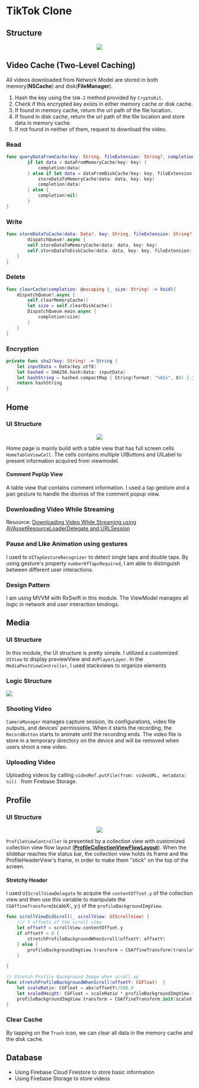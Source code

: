 # TikTok Clone

## Structure

<p align="center">
  <img src="/Images/Notes/Structure.png" />
</p>

## Video Cache (Two-Level Caching)

All videos downloaded from Network Model are stored in both memory(**NSCache**) and disk(**FileManager**). 

1. Hash the key using the `SHA-2` method provided by `CryptoKit`. 
2. Check if this encrypted key exists in either memory cache or disk cache.
3. If found in memory cache, return the url path of the file location.
4. If found in disk cache,  return the url path of the file location and store data in memory cache.
5. If not found in neither of them, request to download the video. 

### Read

```Swift
func queryDataFromCache(key: String, fileExtension: String?, completion: @escaping (_ data: Any?) -> Void){
        if let data = dataFromMemoryCache(key: key) {
            completion(data)
        } else if let data = dataFromDiskCache(key: key, fileExtension: fileExtension) {
            storeDataToMemoryCache(data: data, key: key)
            completion(data)
        } else {
            completion(nil)
        }
}
```

### Write

``` Swift
func storeDataToCache(data: Data?, key: String, fileExtension: String?) {
		dispatchQueue?.async {
        self.storeDataToMemoryCache(data: data, key: key)
        self.storeDataToDiskCache(data: data, key: key, fileExtension: fileExtension)
    }
}
```

### Delete

```Swift
func clearCache(completion: @escaping (_ size: String) -> Void){
    dispatchQueue?.async {
        self.clearMemoryCache()
        let size = self.clearDiskCache()
        DispatchQueue.main.async {
            completion(size)
        }
    }
}
```

### Encryption

```swift
private func sha2(key: String) -> String {
    let inputData = Data(key.utf8)
    let hashed = SHA256.hash(data: inputData)
    let hashString = hashed.compactMap { String(format: "%02x", $0) }.joined()
    return hashString
}
```



## Home

### UI Structure

<p align="center">
  <img src="/Images/Notes/HomeUI.png" />
</p>

Home page is mainly build with a table view that has full screen cells `HomeTableViewCell`. The cells contains multiple UIButtons and UILabel to present information acquired from viewmodel.

#### Comment PopUp View

A table view that contains comment information. I used a tap gesture and a pan gesture to handle the dismiss of the comment popup view. 

### Downloading Video While Streaming

Resource: [Downloading Video While Streaming using AVAssetResourceLoaderDelegate and URLSession](https://medium.com/@EugeneZZI/understanding-avassetresourceloaderdelegate-b90b3fe2c059)

### Pause and Like Animation using gestures

I used to `UITapGestureRecognizer` to detect single taps and double taps. By using gesture's property `numberOfTapsRequired`, I am able to distinguish between different user interactions.

### Design Pattern

I am using MVVM with RxSwift in this module. The ViewModel manages all logic in network and user interaction bindings.

## Media

### UI Structure

In this module, the UI structure is pretty simple. I utilized a customized `UIView` to display previewView and `AVPlayerLayer`. In the `MediaPostViewController`, I used stackviews to organize elements

### Logic Structure

![](/Images/Notes/mediaLogicStructure.png)

### Shooting Video

`CameraManager` manages capture session, its configurations, video file outputs, and devices' permissions. When it starts the recording, the `RecordButton` starts to animate until the recording ends. The video file is store in a temporary directory on the device and will be removed when users shoot a new video. 

### Uploading Video

Uploading videos by calling `videoRef.putFile(from: videoURL, metadata: nil) ` from Firebase Storage.

## Profile

### UI Structure

<p align="center">
  <img src="/Images/Notes/ProfileUI.png" />
</p>

`ProfileViewController` is presented by a collection view with customized collection view flow layout ([**ProfileCollectionViewFlowLayout**](https://github.com/dks333/Tiktok-Clone/blob/78a2bd517b838f93a2be6596424c726e2bc30b50/KD%20Tiktok-Clone/KD%20Tiktok-Clone/Modules/Profile/ProfileCollectionViewFlowLayout.swift#L12)). When the slidebar reaches the status bar, the collection view holds its frame and the ProfileHeaderView's frame, in order to make them "stick" on the top of the screen.

#### Stretchy Header

I used `UIScrollViewDelegate` to acquire the `contentOffset.y` of the collection view and then use this variable to manipulate the `CGAffineTransform`(scaleX:, y:) of the `profileBackgroundImgView`.

```swift
func scrollViewDidScroll(_ scrollView: UIScrollView) {
    /// Y offsets of the scroll view
    let offsetY = scrollView.contentOffset.y
    if offsetY < 0 {
        stretchProfileBackgroundWhenScroll(offsetY: offsetY)
    } else {
        profileBackgroundImgView.transform = CGAffineTransform(translationX: 0, y: -offsetY)
    }

}

// Stretch Profile Background Image when scroll up
func stretchProfileBackgroundWhenScroll(offsetY: CGFloat)  {
    let scaleRatio: CGFloat = abs(offsetY)/500.0
    let scaledHeight: CGFloat = scaleRatio * profileBackgroundImgView.frame.height
    profileBackgroundImgView.transform = CGAffineTransform.init(scaleX: scaleRatio + 1.0, y: scaleRatio + 1.0).concatenating(CGAffineTransform.init(translationX: 0, y: scaledHeight))
}
```



### Clear Cache

By tapping on the `Trash` icon, we can clear all data in the memory cache and the disk cache.



## Database

- Using Firebase Cloud Firestore to store basic information
- Using Firebase Storage to store videos

